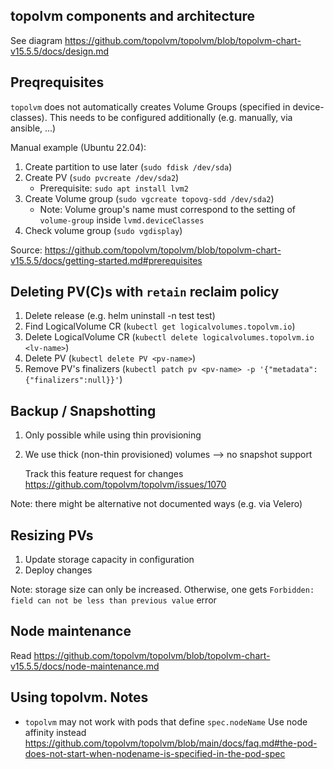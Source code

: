 ## topolvm components and architecture
See diagram https://github.com/topolvm/topolvm/blob/topolvm-chart-v15.5.5/docs/design.md

## Preqrequisites
`topolvm` does not automatically creates Volume Groups (specified in device-classes). This needs to be configured additionally (e.g. manually, via ansible, ...)

Manual example (Ubuntu 22.04):
1. Create partition to use later (`sudo fdisk /dev/sda`)
2. Create PV (`sudo pvcreate /dev/sda2`)
    * Prerequisite: `sudo apt install lvm2`
3. Create Volume group (`sudo vgcreate topovg-sdd /dev/sda2`)
    * Note: Volume group's name must correspond to the setting of `volume-group` inside `lvmd.deviceClasses`
4. Check volume group (`sudo vgdisplay`)

Source: https://github.com/topolvm/topolvm/blob/topolvm-chart-v15.5.5/docs/getting-started.md#prerequisites

## Deleting PV(C)s with `retain` reclaim policy
1. Delete release (e.g. helm uninstall -n test test)
2. Find LogicalVolume CR (`kubectl get logicalvolumes.topolvm.io`)
3. Delete LogicalVolume CR (`kubectl delete logicalvolumes.topolvm.io <lv-name>`)
4. Delete PV (`kubectl delete PV <pv-name>`)
5. Remove PV's finalizers (`kubectl patch pv <pv-name> -p '{"metadata":{"finalizers":null}}'`)

## Backup / Snapshotting
1. Only possible while using thin provisioning
2. We use thick (non-thin provisioned) volumes --> no snapshot support

   Track this feature request for changes https://github.com/topolvm/topolvm/issues/1070

Note: there might be alternative not documented ways (e.g. via Velero)

## Resizing PVs
1. Update storage capacity in configuration
2. Deploy changes

Note: storage size can only be increased. Otherwise, one gets `Forbidden: field can not be less than previous value` error

## Node maintenance

Read https://github.com/topolvm/topolvm/blob/topolvm-chart-v15.5.5/docs/node-maintenance.md

## Using topolvm. Notes
* `topolvm` may not work with pods that define `spec.nodeName` Use node affinity instead
  https://github.com/topolvm/topolvm/blob/main/docs/faq.md#the-pod-does-not-start-when-nodename-is-specified-in-the-pod-spec
